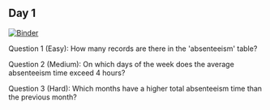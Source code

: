 ## Day 1

[![Binder](https://mybinder.org/badge_logo.svg)](https://mybinder.org/v2/gh/ploomber/posts/interview-questions?labpath=interview-questions-posts%2Fday_1.ipynb)

Question 1 (Easy):
How many records are there in the 'absenteeism' table? 


Question 2 (Medium):
On which days of the week does the average absenteeism time exceed 4 hours? 


Question 3 (Hard):
Which months have a higher total absenteeism time than the previous month?  

